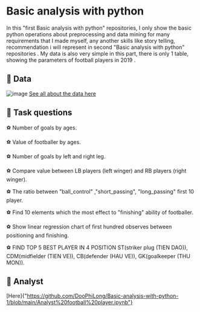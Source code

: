 # Basic analysis with python
In this "first Basic analysis with python" repositories, I only show the basic python operations about preprocessing and data mining for many requirements that I made myself, any another skills like story telling, recommendation i will represent in second "Basic analysis with python" repositories . My data is also very simple in this part, there is only 1 table, showing the parameters of football players in 2019 .
## 📃 Data
![image](https://github.com/DooPhiLong/Basic-analysis-with-python-1/assets/120476961/36c71344-2d49-4e38-ba21-1ba80cdd77cf)
[See all about the data here](https://github.com/DooPhiLong/Basic-analysis-with-python-1/blob/main/fifa_cleaned.csv)
## 📂 Task questions 
⚽ Number of goals by ages.

⚽ Value of footballer by ages.

⚽ Number of goals by left and right leg.

⚽ Compare value between LB players (left winger) and RB players (right winger).

⚽ The ratio between "ball_control" ,"short_passing", "long_passing" first 10 player.

⚽ Find 10 elements which the most effect to "finishing" ability of footballer.

⚽ Show linear regression chart of first hundred observes between positioning and finishing.

⚽ FIND TOP 5 BEST PLAYER IN 4 POSITION ST(striker plug (TIEN DAO)), CDM(midfielder (TIEN VE)), CB(defender (HAU VE)), GK(goalkeeper (THU MON)).

## 🔎  Analyst
[Here]{"https://github.com/DooPhiLong/Basic-analysis-with-python-1/blob/main/Analyst%20football%20player.ipynb"}
